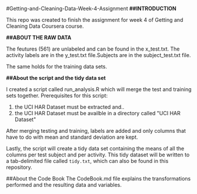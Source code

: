 #Getting-and-Cleaning-Data-Week-4-Assignment 
**##INTRODUCTION**  

This repo was created to finish the assignment for week 4 of Getting and Cleaning Data Coursera course.

**##ABOUT THE RAW DATA**

The feutures (561) are unlabeled and can be found in the x_test.txt. The activity labels are in the y_test.txt file.Subjects are in the subject_test.txt file.

The same holds for the training data sets.

**##About the script and the tidy data set**

I created a script called run_analysis.R which will merge the test and training sets together. Prerequisites for this script:

1. the UCI HAR Dataset must be extracted and..
2. the UCI HAR Dataset must be availble in a directory called "UCI HAR Dataset"

After merging testing and training, labels are added and only columns that have to do with mean and standard deviation are kept.

Lastly, the script will create a tidy data set containing the means of all the columns per test subject and per activity. This tidy dataset will be written to a tab-delimited file called ```tidy.txt```, which can also be found in this repository.

##About the Code Book
The CodeBook.md file explains the transformations performed and the resulting data and variables.







